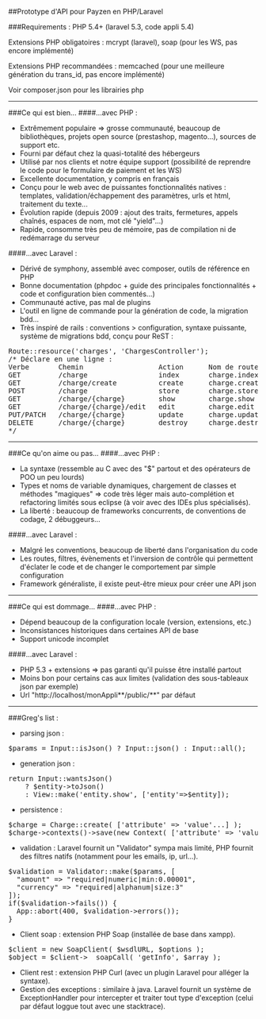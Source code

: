 ##Prototype d'API pour Payzen en PHP/Laravel

###Requirements :
PHP 5.4+ (laravel 5.3, code appli 5.4)

Extensions PHP obligatoires : mcrypt (laravel), soap (pour les WS, pas encore implémenté)

Extensions PHP recommandées : memcached (pour une meilleure génération du trans_id, pas encore implémenté)

Voir composer.json pour les librairies php


---

###Ce qui est bien...
####...avec PHP :
* Extrêmement populaire => grosse communauté, beaucoup de bibliothèques, projets open source (prestashop, magento...), sources de support etc.
* Fourni par défaut chez la quasi-totalité des hébergeurs
* Utilisé par nos clients et notre équipe support (possibilité de reprendre le code pour le formulaire de paiement et les WS)
* Excellente documentation, y compris en français
* Conçu pour le web avec de puissantes fonctionnalités natives : templates, validation/échappement des paramètres, urls et html, traitement du texte...
* Évolution rapide (depuis 2009 : ajout des traits, fermetures, appels chaînés, espaces de nom, mot clé "yield"...)
* Rapide, consomme très peu de mémoire, pas de compilation ni de redémarrage du serveur

####...avec Laravel :
* Dérivé de symphony, assemblé avec composer, outils de référence en PHP
* Bonne documentation (phpdoc + guide des principales fonctionnalités + code et configuration bien commentés...)
* Communauté active, pas mal de plugins
* L'outil en ligne de commande pour la génération de code, la migration bdd...
* Très inspiré de rails : conventions > configuration, syntaxe puissante, système de migrations bdd, conçu pour ReST :

<pre>
Route::resource('charges', 'ChargesController');
/* Déclare en une ligne :
Verbe		Chemin					Action		Nom de route		note
GET			/charge					index		charge.index		list all charges
GET			/charge/create			create		charge.create		creation form
POST		/charge					store		charge.store		creation action
GET			/charge/{charge}		show		charge.show			details one item
GET			/charge/{charge}/edit	edit		charge.edit			update/delete form
PUT/PATCH	/charge/{charge}		update		charge.update		update action
DELETE 		/charge/{charge}		destroy		charge.destroy		delete action
*/
</pre>

---

###Ce qu'on aime ou pas...
####...avec PHP :
* La syntaxe (ressemble au C avec des "$" partout et des opérateurs de POO un peu lourds)
* Types et noms de variable dynamiques, chargement de classes et méthodes "magiques" => code très léger mais auto-complétion et refactoring limités sous eclipse (à voir avec des IDEs plus spécialisés).
* La liberté : beaucoup de frameworks concurrents, de conventions de codage, 2 débuggeurs...

####...avec Laravel :
* Malgré les conventions, beaucoup de liberté dans l'organisation du code
* Les routes, filtres, évènements et l'inversion de contrôle qui permettent d'éclater le code et de changer le comportement par simple configuration
* Framework généraliste, il existe peut-être mieux pour créer une API json

---

###Ce qui est dommage...
####...avec PHP :
* Dépend beaucoup de la configuration locale (version, extensions, etc.)
* Inconsistances historiques dans certaines API de base
* Support unicode incomplet

####...avec Laravel :
* PHP 5.3 + extensions => pas garanti qu'il puisse être installé partout
* Moins bon pour certains cas aux limites (validation des sous-tableaux json par exemple)
* Url "http://localhost/monAppli**/public/**" par défaut

---

###Greg's list :
* parsing json :
<pre>
$params = Input::isJson() ? Input::json() : Input::all();
</pre>

* generation json :

<pre>return Input::wantsJson()
	? $entity->toJson()
	: View::make('entity.show', ['entity'=>$entity]);
</pre>

* persistence :

<pre>
$charge = Charge::create( ['attribute' => 'value'...] );
$charge->contexts()->save(new Context( ['attribute' => 'value'...] ));
</pre>
* validation : Laravel fournit un "Validator" sympa mais limité, PHP fournit des filtres natifs (notamment pour les emails, ip, url...).

<pre>
$validation = Validator::make($params, [
  "amount" => "required|numeric|min:0.00001",
  "currency" => "required|alphanum|size:3"
]);
if($validation->fails()) {
  App::abort(400, $validation->errors());
}
</pre>

* Client soap : extension PHP Soap (installée de base dans xampp).

<pre>
$client = new SoapClient( $wsdlURL, $options );
$object = $client->__soapCall( 'getInfo', $array );
</pre>

* Client rest : extension PHP Curl (avec un plugin Laravel pour alléger la syntaxe).
* Gestion des exceptions : similaire à java. Laravel fournit un système de ExceptionHandler pour intercepter et traiter tout type d'exception (celui par défaut loggue tout avec une stacktrace).
